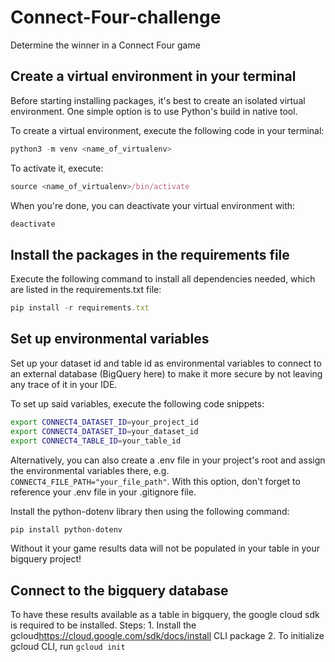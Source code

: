 # Connect-Four-challenge
Determine the winner in a Connect Four game

## Create a virtual environment in your terminal
Before starting installing packages, it's best to create an isolated virtual environment.
One simple option is to use Python's build in native tool.

To create a virtual environment, execute the following code in your terminal:
```javascript Python
python3 -m venv <name_of_virtualenv>
```

To activate it, execute:
```javascript Python
source <name_of_virtualenv>/bin/activate
```

When you're done, you can deactivate your virtual environment with:
``` javascript Python
deactivate
```
## Install the packages in the requirements file
Execute the following command to install all dependencies needed, which are listed in the requirements.txt file:
``` javascript Python
pip install -r requirements.txt
```
## Set up environmental variables
Set up your dataset id and table id as environmental variables to connect to an external database (BigQuery here) to make it more secure by not leaving any trace of it in your IDE.

To set up said variables, execute the following code snippets:
```bash Python
export CONNECT4_DATASET_ID=your_project_id
export CONNECT4_DATASET_ID=your_dataset_id
export CONNECT4_TABLE_ID=your_table_id
```
Alternatively, you can also create a .env file in your project's root and assign the environmental variables there, e.g. ```CONNECT4_FILE_PATH="your_file_path"```.
With this option, don't forget to reference your .env file in your .gitignore file.

Install the python-dotenv library then using the following command:
```bash Python
pip install python-dotenv
```

Without it your game results data will not be populated in your table in your bigquery project!

## Connect to the bigquery database
To have these results available as a table in bigquery, the google cloud sdk is required to be installed.
Steps:
    1. Install the gcloud<https://cloud.google.com/sdk/docs/install> CLI package
    2. To initialize gcloud CLI, run ```gcloud init```
